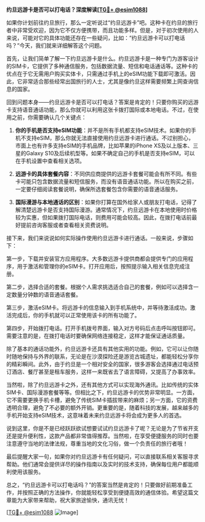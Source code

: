 **约旦远游卡是否可以打电话？深度解读[[TG💪+ @esim1088](https://t.me/s/esim1088)]**

如果你计划前往约旦旅行，那么一定听说过“约旦远游卡”吧。这种卡在约旦的旅行者中非常受欢迎，因为它不仅方便携带，而且功能多样。但是，对于初次使用的人来说，可能对它的具体功能还存在一些疑问，比如：“约旦远游卡可以打电话吗？”今天，我们就来详细解答这个问题。

首先，让我们简单了解一下约旦远游卡是什么。约旦远游卡是一种专门为游客设计的SIM卡，它提供了多种通信服务，包括数据流量、短信和电话通话等。这种卡的优点在于它无需用户购买实体卡，只需通过手机上的eSIM功能下载即可激活。因此，它非常适合那些经常出国旅行的人士，尤其是像约旦这样需要频繁上网查询信息的国家。

回到问题本身——约旦远游卡是否可以打电话？答案是肯定的！只要你购买的远游卡支持语音通话功能，那么你就可以利用这张卡拨打国际或本地电话。不过，在使用之前，你需要确认几个关键点：

1. **你的手机是否支持eSIM功能**：并不是所有手机都支持eSIM技术。如果你的手机不支持eSIM，那么你就无法直接使用约旦远游卡进行通话。不过别担心，市面上也有许多支持eSIM的手机品牌，比如苹果的iPhone XS及以上版本、三星的Galaxy S10及后续机型等。如果不确定自己的手机是否支持eSIM，可以在手机设置中查看相关选项。

2. **远游卡的具体套餐内容**：不同供应商提供的远游卡套餐可能会有所不同。有些卡可能只包含数据流量和短信服务，而没有语音通话功能。所以在购买之前，一定要仔细阅读套餐说明，确保所选套餐包含你需要的语音通话服务。

3. **国际漫游与本地通话的区别**：如果你打算在国外给家人或朋友打电话，记得了解清楚远游卡是否支持国际漫游。通常情况下，约旦远游卡在本地使用时价格较为实惠，但如果拨打国际电话，则费用可能会较高。因此，在拨打电话前最好提前咨询客服或者查看相关资费说明。

接下来，我们来说说如何实际操作使用约旦远游卡进行通话。一般来说，步骤如下：

第一步，下载并安装官方应用程序。大多数远游卡提供商都会提供专门的应用程序，用于激活和管理你的eSIM卡。打开应用后，按照提示输入相关信息完成注册。

第二步，选择合适的套餐。根据个人需求挑选适合自己的套餐，例如可以选择含一定数量分钟数的语音通话套餐。

第三步，激活eSIM卡。将远游卡的信息输入到手机系统中，并等待激活成功。激活完成后，你的手机就可以正常使用该卡的所有功能了。

第四步，开始拨打电话。打开手机拨号界面，输入对方号码后点击呼叫按钮即可。需要注意的是，在拨打电话时要确保网络连接稳定，这样才能保证通话质量。

除了基本的通话功能外，约旦远游卡还具有其他实用的功能。例如，它可以让你随时随地保持与外界的联系，无论是在沙漠探险还是游览古城遗址，都能轻松分享你的精彩瞬间。此外，由于约旦是一个相对安全的国家，很多游客会选择通过电话预订酒店、餐厅甚至是租车服务，这样一来既省去了语言障碍，又提高了办事效率。

当然啦，除了约旦远游卡之外，还有其他方式可以实现海外通讯。比如传统的实体SIM卡、国际漫游套餐等等。但相比之下，约旦远游卡的优势非常明显。一方面，它不需要更换手机卡槽，避免了传统SIM卡插拔带来的麻烦；另一方面，它的资费透明合理，避免了不必要的额外开销。更重要的是，随着科技的发展，越来越多的手机开始支持eSIM技术，这意味着未来约旦远游卡将会成为更多人的首选。

说到这里，你是不是已经跃跃欲试想要试试约旦远游卡了呢？无论是为了节省开支还是提升便利性，这款产品都非常值得推荐。当然啦，在享受便捷服务的同时也要注意遵守当地的法律法规，尊重当地的文化习俗，做一个负责任的旅行者哦！

最后提醒大家一句，如果你对约旦远游卡有任何疑问，可以直接联系相关客服寻求帮助。他们通常会提供详尽的操作指南以及实时的技术支持，确保每位用户都能顺利使用该服务。

总之，“约旦远游卡可以打电话吗？”的答案当然是肯定的！只要做好前期准备工作，并按照正确的方法操作，你就能轻松享受到便捷高效的通信体验。希望这篇文章能为大家带来帮助，祝大家旅途愉快，通讯无忧！

[[TG💪+ @esim1088](https://t.me/s/esim1088) ![Image](https://i.postimg.cc/4NQfJmqS/Snipaste-2025-05-13-00-14-12.png)]